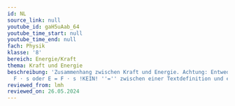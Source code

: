 ```yaml
---
id: NL
source_link: null
youtube_id: gaH5uAab_64
youtube_time_start: null
youtube_time_end: null
fach: Physik
klasse: '8'
bereich: Energie/Kraft
thema: Kraft und Energie
beschreibung: 'Zusammenhang zwischen Kraft und Energie. Achtung: Entweder Energie:
  F ⋅ s oder E = F ⋅ s !KEIN! ''='' zwischen einer Textdefinition und einer Formel.'
reviewed_from: lmh
reviewed_on: 26.05.2024
---
```


